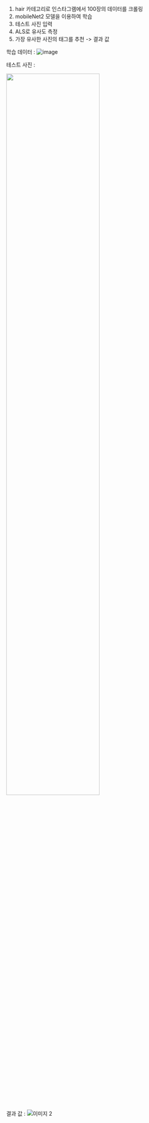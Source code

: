  
 
 1. hair 카테고리로 인스타그램에서 100장의 데이터를 크롤링
 2. mobileNet2 모델을 이용하여 학습
 3. 테스트 사진 입력
 4. ALS로 유사도 측정
 5. 가장 유사한 사진의 태그를 추천 -> 결과 값
 
학습 데이터 : 
![image](https://user-images.githubusercontent.com/76420201/118092842-9905d880-b407-11eb-8b40-393ca9a2816c.png)


테스트 사진 :

<img src = "https://user-images.githubusercontent.com/76420201/118092946-b5097a00-b407-11eb-93bb-ddb395077c4a.GIF" width = "70%">


결과 값 :
![이미지 2](https://user-images.githubusercontent.com/76420201/118093129-fb5ed900-b407-11eb-9cf6-a3ea96ce0166.png)
